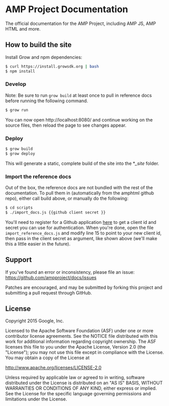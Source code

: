 AMP Project Documentation
=========================

The official documentation for the AMP Project, including AMP JS,
  AMP HTML and more.

How to build the site
---------------------

Install Grow and npm dependencies:

```sh
$ curl https://install.growsdk.org | bash
$ npm install
```

### Develop

Note: Be sure to run `grow build` at least once to pull in reference docs before running the following command.

```sh
$ grow run
```

You can now open http://localhost:8080/ and continue working on the source files, then reload the page to see changes appear.

### Deploy

```sh
$ grow build
$ grow deploy
```

This will generate a static, complete build of the site into the **_site* folder.

### Import the reference docs

Out of the box, the reference docs are not bundled with the rest of the documentation. To pull them in (automatically from the amphtml github repo), either call build above, or manually do the following:

```sh
$ cd scripts
$ ./import_docs.js {{github client secret }}
```

You'll need to register for a Github application [here](https://github.com/settings/applications/new) to get a client id and secret you can use for authentication. When you're done, open the file `import_reference_docs.js` and modify line 15 to point to your new client id, then pass in the client secret as argument, like shown above (we'll make this a little easier in the future).

Support
-------

If you've found an error or inconsistency, please file an issue:
https://github.com/ampproject/docs/issues

Patches are encouraged, and may be submitted by forking this project and
submitting a pull request through GitHub.

License
-------

Copyright 2015 Google, Inc.

Licensed to the Apache Software Foundation (ASF) under one or more contributor
license agreements.  See the NOTICE file distributed with this work for
additional information regarding copyright ownership.  The ASF licenses this
file to you under the Apache License, Version 2.0 (the "License"); you may not
use this file except in compliance with the License.  You may obtain a copy of
the License at

  http://www.apache.org/licenses/LICENSE-2.0

Unless required by applicable law or agreed to in writing, software
distributed under the License is distributed on an "AS IS" BASIS, WITHOUT
WARRANTIES OR CONDITIONS OF ANY KIND, either express or implied.  See the
License for the specific language governing permissions and limitations under
the License.
